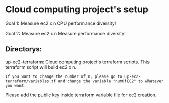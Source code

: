 # Cloud computing project's setup
Goal 1: Measure ec2 x n CPU performance diversity!

Goal 2: Measure ec2 x n Measure performance diversity!
## Directorys:
up-ec2-terraform: Cloud computing project's terraform scripts. This terraform script will build ec2 x n.

`If you want to change the number of n, please go to up-ec2-terraform/variables.tf and change the variable "numOfEC2" to whatever you want.`

Please add the public key inside terraform variable file for ec2 creation.
